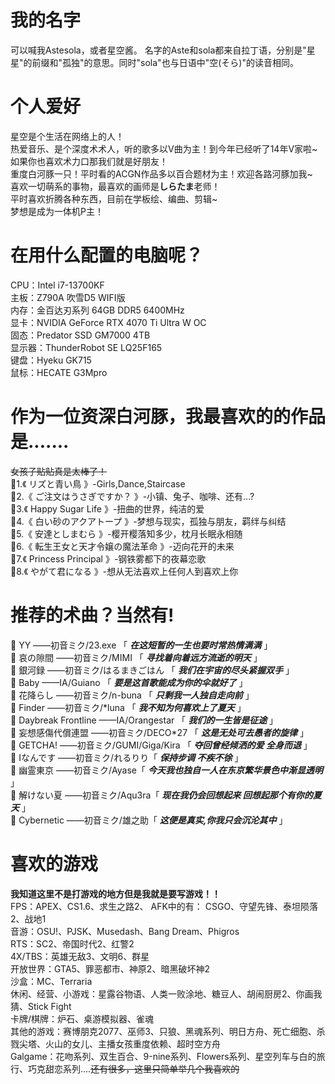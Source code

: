 # 我的名字
可以喊我Astesola，或者星空酱。
名字的Aste和sola都来自拉丁语，分别是"星星"的前缀和"孤独"的意思。同时"sola"也与日语中"空(そら)"的读音相同。
# 个人爱好
星空是个生活在网络上的人！  
热爱音乐、是个深度术术人，听的歌多以V曲为主！到今年已经听了14年V家啦~ 如果你也喜欢术力口那我们就是好朋友！  
重度白河豚一只！平时看的ACGN作品多以百合题材为主！欢迎各路河豚加我~  
喜欢一切萌系的事物，最喜欢的画师是**しらたま**老师！  
平时喜欢折腾各种东西，目前在学板绘、编曲、剪辑~  
梦想是成为一体机P主！  
# 在用什么配置的电脑呢？
CPU：Intel i7-13700KF  
主板：Z790A 吹雪D5 WIFI版  
内存：金百达刃系列 64GB DDR5 6400MHz  
显卡：NVIDIA GeForce RTX 4070 Ti Ultra W OC  
固态：Predator SSD GM7000 4TB  
显示器：ThunderRobot SE LQ25F165  
键盘：Hyeku GK715  
鼠标：HECATE G3Mpro  
# 作为一位资深白河豚，我最喜欢的的作品是.......
~~女孩子贴贴真是太棒了！~~  
💛1.《 リズと青い鳥 》-Girls,Dance,Staircase   
💛2.《 ご注文はうさぎですか？ 》-小镇、兔子、咖啡、还有...?  
💛3.《 Happy Sugar Life 》-扭曲的世界，纯洁的爱  
💛4.《 白い砂のアクアトープ 》-梦想与现实，孤独与朋友，羁绊与纠结  
💛5.《 安達としまむら 》-樱开樱落知多少，枕月长眠永相随  
💛6.《 転生王女と天才令嬢の魔法革命 》-迈向花开的未来  
💛7.《 Princess Principal 》-钢铁雾都下的夜幕恋歌  
💛8.《 やがて君になる 》-想从无法喜欢上任何人到喜欢上你  
# 推荐的术曲？当然有!
💛 YY ——初音ミク/23.exe 「 ***在这短暂的一生也要时常热情满满*** 」  
💛 哀の隙間 ——初音ミク/MIMI 「 ***寻找着向着远方流逝的明天*** 」  
💛 銀河録 ——初音ミク/はるまきごはん 「 ***我们在宇宙的尽头紧握双手*** 」  
💛 Baby ——IA/Guiano 「 ***要是这首歌能成为你的伞就好了*** 」  
💚 花降らし ——初音ミク/n-buna 「 ***只剩我一人独自走向前*** 」  
💚 Finder ——初音ミク/\*luna 「 ***我不知为何喜欢上了夏天*** 」  
💚 Daybreak Frontline ——IA/Orangestar 「 ***我们的一生皆是征途*** 」  
💚 妄想感傷代償連盟 ——初音ミク/DECO\*27 「 ***这是无处可去愚者的旋律*** 」  
💙 GETCHA! ——初音ミク/GUMI/Giga/Kira 「 ***夺回曾经倾洒的爱 全身而退*** 」  
💙 Iなんです ——初音ミク/れるりり「 ***保持步调 不疾不徐*** 」  
💙 幽霊東京 ——初音ミク/Ayase「 ***今天我也独自一人在东京繁华景色中渐显透明*** 」  
💙 解けない夏 ——初音ミク/Aqu3ra「 ***现在我仍会回想起来 回想起那个有你的夏天*** 」  
💜 Cybernetic ——初音ミク/雄之助「 ***这便是真实,你我只会沉沦其中*** 」  
# 喜欢的游戏
**我知道这里不是打游戏的地方但是我就是要写游戏！！**  
FPS：APEX、CS1.6、求生之路2、 AFK中的有： CSGO、守望先锋、泰坦陨落2、战地1  
音游：OSU!、PJSK、Musedash、Bang Dream、Phigros  
RTS：SC2、帝国时代2、红警2   
4X/TBS：英雄无敌3、文明6、群星  
开放世界：GTA5、罪恶都市、神原2、暗黑破坏神2  
沙盒：MC、Terraria  
休闲、经营、小游戏：星露谷物语、人类一败涂地、糖豆人、胡闹厨房2、你画我猜、Stick Fight  
卡牌/棋牌：炉石、桌游模拟器、雀魂  
其他的游戏：赛博朋克2077、巫师3、只狼、黑魂系列、明日方舟、死亡细胞、杀戮尖塔、火山的女儿、主播女孩重度依赖、超时空方舟  
Galgame：花吻系列、双生百合、9-nine系列、Flowers系列、星空列车与白的旅行、巧克甜恋系列....~~还有很多，这里只简单举几个我喜欢的~~
